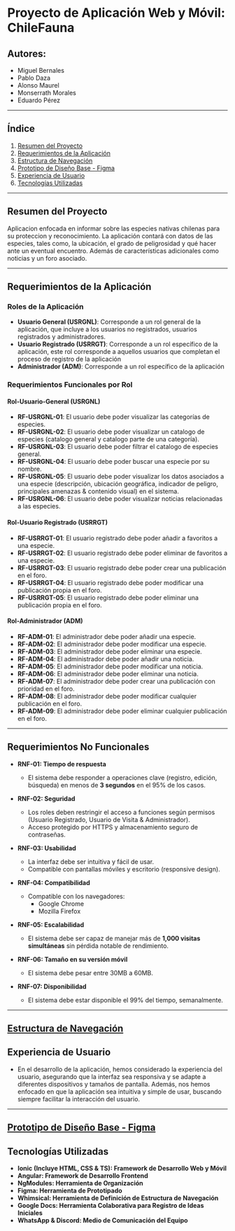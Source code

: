 # Proyecto de Aplicación Web y Móvil: ChileFauna 


## Autores:
- Miguel Bernales
- Pablo Daza
- Alonso Maurel
- Monserrath Morales
- Eduardo Pérez

---
##  Índice
1. [Resumen del Proyecto](#Resumen-del-Proyecto)
2. [Requerimientos de la Aplicación](#Requerimientos-de-la-Aplicación)
3. [Estructura de Navegación](#Estructura-de-Navegación)
4. [Prototipo de Diseño Base - Figma](#Prototipo-de-Diseño-Base-Figma)
5. [Experiencia de Usuario](#Experiencia-de-Usuario)
6. [Tecnologías Utilizadas](#Tecnologías-Utilizadas)


---
## Resumen del Proyecto
Aplicacion enfocada en informar sobre las especies nativas chilenas para su proteccion y reconocimiento. La aplicación contará con datos de las especies, tales como, la ubicación, el grado de peligrosidad y qué hacer ante un eventual encuentro. Además de características adicionales como noticias y un foro asociado.

---
## Requerimientos de la Aplicación

### Roles de la Aplicación
- **Usuario General (USRGNL)**: Corresponde a un rol general de la aplicación, que incluye a los usuarios no registrados, usuarios registrados y administradores.
- **Usuario Registrado (USRRGT)**: Corresponde a un rol específico de la aplicación, este rol corresponde a aquellos usuarios que completan el proceso de registro de la aplicación
- **Administrador (ADM)**: Corresponde a un rol específico de la aplicación


### Requerimientos Funcionales por Rol

#### Rol-Usuario-General (USRGNL)

- **RF-USRGNL-01**: El usuario debe poder visualizar las categorías de especies.
- **RF-USRGNL-02**: El usuario debe poder visualizar un catalogo de especies (catalogo general y catalogo parte de una categoría).
- **RF-USRGNL-03**: El usuario debe poder filtrar el catalogo de especies general.
- **RF-USRGNL-04**: El usuario debe poder buscar una especie por su nombre.
- **RF-USRGNL-05**: El usuario debe poder visualizar los datos asociados a una especie (descripción, ubicación geográfica, indicador de peligro, principales amenazas & contenido visual) en el sistema.
- **RF-USRGNL-06**: El usuario debe poder visualizar noticias relacionadas a las especies.


#### Rol-Usuario Registrado (USRRGT)

- **RF-USRRGT-01**: El usuario registrado debe poder añadir a favoritos a una especie.
- **RF-USRRGT-02**: El usuario registrado debe poder eliminar de favoritos a una especie.
- **RF-USRRGT-03**: El usuario registrado debe poder crear una publicación en el foro.
- **RF-USRRGT-04**: El usuario registrado debe poder modificar una publicación propia en el foro.
- **RF-USRRGT-05**: El usuario registrado debe poder eliminar una publicación propia en el foro.


#### Rol-Administrador (ADM)
- **RF-ADM-01**: El administrador debe poder añadir una especie.
- **RF-ADM-02**: El administrador debe poder modificar una especie.
- **RF-ADM-03**: El administrador debe poder eliminar una especie.
- **RF-ADM-04**: El administrador debe poder añadir una noticia.
- **RF-ADM-05**: El administrador debe poder modificar una noticia.
- **RF-ADM-06**: El administrador debe poder eliminar una noticia.
- **RF-ADM-07**: El administrador debe poder crear una publicación con prioridad en el foro. 
- **RF-ADM-08**: El administrador debe poder modificar cualquier publicación en el foro.
- **RF-ADM-09**: El administrador debe poder eliminar cualquier publicación en el foro.

---

## Requerimientos No Funcionales
- **RNF-01: Tiempo de respuesta**
  - El sistema debe responder a operaciones clave (registro, edición, búsqueda) en menos de **3 segundos** en el 95% de los casos.

- **RNF-02: Seguridad**
  - Los roles deben restringir el acceso a funciones según permisos (Usuario Registrado, Usuario de Visita & Administrador).
  - Acceso protegido por HTTPS y almacenamiento seguro de contraseñas.

- **RNF-03: Usabilidad**
  - La interfaz debe ser intuitiva y fácil de usar.
  - Compatible con pantallas móviles y escritorio (responsive design).

- **RNF-04: Compatibilidad**
  - Compatible con los navegadores:
    - Google Chrome
    - Mozilla Firefox

- **RNF-05: Escalabilidad**
  - El sistema debe ser capaz de manejar más de **1,000 visitas simultáneas** sin pérdida notable de rendimiento.

- **RNF-06: Tamaño en su versión móvil**
  - El sistema debe pesar entre 30MB a 60MB.

- **RNF-07: Disponibilidad**
  - El sistema debe estar disponible el 99% del tiempo, semanalmente.

---

[Estructura de Navegación](https://whimsical.com/chilefauna-Tb9MqdBW46YqzTZWMTxfcz)
---

## Experiencia de Usuario
  - En el desarrollo de la aplicación, hemos considerado la experiencia del usuario, asegurando que la interfaz sea responsiva y se adapte a diferentes dispositivos y tamaños de pantalla. Además, nos hemos enfocado en que la aplicación sea intuitiva y simple de usar, buscando siempre facilitar la interacción del usuario.

---

[Prototipo de Diseño Base - Figma](https://www.figma.com/design/lLOef7YWi8NfUM0lYz78GO/ChileFauna-ProyectoWeb?node-id=33-444&t=bvsW8zplUBVVOAPT-1)
---
## Tecnologías Utilizadas
- **Ionic (Incluye HTML, CSS & TS): Framework de Desarrollo Web y Móvil**
- **Angular: Framework de Desarrollo Frontend**
- **NgModules: Herramienta de Organización**
- **Figma: Herramienta de Prototipado**
- **Whimsical: Herramienta de Definición de Estructura de Navegación**
- **Google Docs: Herramienta Colaborativa para Registro de Ideas Iniciales**
- **WhatsApp & Discord: Medio de Comunicación del Equipo**


